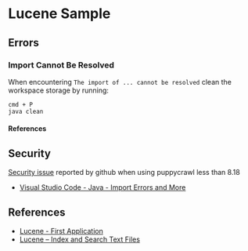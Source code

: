 # Lucene Sample



## Errors

### Import Cannot Be Resolved

When encountering `The import of ... cannot be resolved` clean the workspace storage by running:

```
cmd + P
java clean
```

#### References

## Security

[Security issue](https://github.com/checkstyle/checkstyle/issues/6474) reported by github when using puppycrawl less than 8.18



- [Visual Studio Code - Java - Import Errors and More](https://stackoverflow.com/questions/45743779/visual-studio-code-java-import-errors-and-more?rq=1)

## References

- [Lucene - First Application](https://www.tutorialspoint.com/lucene/lucene_first_application.htm)
- [Lucene – Index and Search Text Files](https://howtodoinjava.com/lucene/lucene-index-and-search-text-files/)
